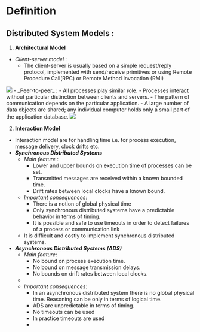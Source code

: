 # Definition
## Distributed System Models :
1. **Architectural Model**
- _Client-server model_ : 
	- The client-server is usually based on a simple request/reply protocol, implemented with send/receive primitives or using Remote Procedure Call(RPC) or Remote Method Invocation (RMI)
<img src= "https://i.imgur.com/GYRg4d5.png" >
- _Peer-to-peer_ :
	- All processes play similar role.
	- Processes interact without particular distinction between clients and servers.
	- The pattern of communication depends on the particular application.
	- A large number of data objects are shared; any individual computer holds only a small part of the application database.

<img src="https://i.imgur.com/jgu31t5.png" />

2. **Interaction Model**
- Interaction model are for handling time i.e. for process execution, message delivery, clock drifts etc.
- _**Synchronous Distributed Systems**_
	- _Main feature_ :
		- Lower and upper bounds on execution time of processes can be set.
		- Transmitted messages are received within a known bounded time.
		- Drift rates between local clocks have a known bound.
	- _Important consequences_:
		- There is a notion of global physical time
		- Only synchronous distributed systems have a predictable behavior in terms of timing. 
		- It is possible and safe to use timeouts in order to detect failures of a process or communication link
	- It is difficult and costly to implement synchronous distributed systems.
- _**Asynchronous Distributed Systems (ADS)**_
	- _Main feature_:
		- No bound on process execution time.
		- No bound on message transmission delays.
		- No bounds on drift rates between local clocks.
	- 
	- _Important consequences_:
		- In an asynchronous distributed system there is no global physical time. Reasoning can be only in terms of logical time.
		- ADS are unpredictable in terms of timing.
		- No timeouts can be used
		- In practice timeouts are used
		- 
<!--stackedit_data:
eyJoaXN0b3J5IjpbLTE5MzcwOTI0MzgsMTQyMDUzMzkzMSwxMj
M3MjMyOTkyXX0=
-->